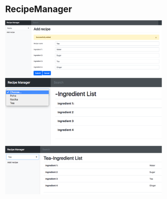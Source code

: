 # RecipeManager

![Screenshot](screenshots/ss-1.png)
![Screenshot](screenshots/ss-2.png)
![Screenshot](screenshots/ss-3.png)
